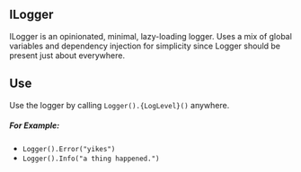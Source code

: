 ## ILogger
ILogger is an opinionated, minimal, lazy-loading logger. Uses a mix of global variables and dependency injection for simplicity since Logger should be present just about everywhere.

## Use 
Use the logger by calling `Logger().{LogLevel}()` anywhere.

##### For Example: 
- `Logger().Error("yikes")`
- `Logger().Info("a thing happened.")`